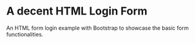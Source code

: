 # A decent HTML Login Form
An HTML form login example with Bootstrap to showcase the basic form functionalities.
